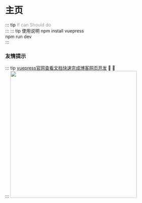# 主页
::: tip  <span style="color:#999;font-weight: initial;">If can Should do</span>
 &ensp;                     				  
:::
::: tip 使用说明
npm install vuepress<br>
npm run dev
&ensp;                     				  
:::
### 友情提示
::: tip <span style="color:#999;font-weight: initial;"><a href="http://caibaojian.com/vuepress/">vuepress官网查看文档快速完成博客网页开发</a></span> 🎉 💯
&ensp;                     				  
:::
<img src="man.jpg" style="width:400px"/>
